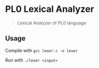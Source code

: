 # PL0 Lexical Analyzer

> Lexical Analyzer of PL0 language

## Usage

Compile with
`gcc lexer.c -o lexer`

Run with
`./lexer <input>`
